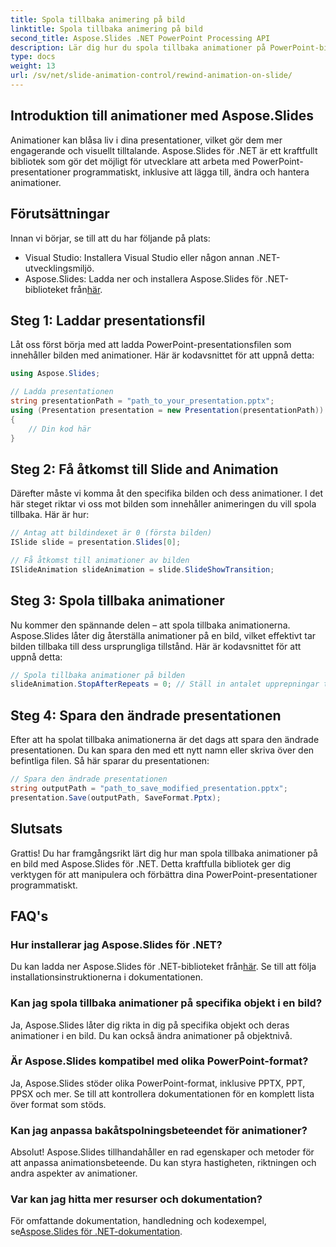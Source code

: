 ```yaml
---
title: Spola tillbaka animering på bild
linktitle: Spola tillbaka animering på bild
second_title: Aspose.Slides .NET PowerPoint Processing API
description: Lär dig hur du spola tillbaka animationer på PowerPoint-bilder med Aspose.Slides för .NET. Följ den här steg-för-steg-guiden med kompletta källkodsexempel för att förbättra dina presentationer dynamiskt.
type: docs
weight: 13
url: /sv/net/slide-animation-control/rewind-animation-on-slide/
---
```


## Introduktion till animationer med Aspose.Slides

Animationer kan blåsa liv i dina presentationer, vilket gör dem mer engagerande och visuellt tilltalande. Aspose.Slides för .NET är ett kraftfullt bibliotek som gör det möjligt för utvecklare att arbeta med PowerPoint-presentationer programmatiskt, inklusive att lägga till, ändra och hantera animationer.

## Förutsättningar

Innan vi börjar, se till att du har följande på plats:

- Visual Studio: Installera Visual Studio eller någon annan .NET-utvecklingsmiljö.
-  Aspose.Slides: Ladda ner och installera Aspose.Slides för .NET-biblioteket från[här](https://releases.aspose.com/slides/net/).

## Steg 1: Laddar presentationsfil

Låt oss först börja med att ladda PowerPoint-presentationsfilen som innehåller bilden med animationer. Här är kodavsnittet för att uppnå detta:

```csharp
using Aspose.Slides;

// Ladda presentationen
string presentationPath = "path_to_your_presentation.pptx";
using (Presentation presentation = new Presentation(presentationPath))
{
    // Din kod här
}
```

## Steg 2: Få åtkomst till Slide and Animation

Därefter måste vi komma åt den specifika bilden och dess animationer. I det här steget riktar vi oss mot bilden som innehåller animeringen du vill spola tillbaka. Här är hur:

```csharp
// Antag att bildindexet är 0 (första bilden)
ISlide slide = presentation.Slides[0];

// Få åtkomst till animationer av bilden
ISlideAnimation slideAnimation = slide.SlideShowTransition;
```

## Steg 3: Spola tillbaka animationer

Nu kommer den spännande delen – att spola tillbaka animationerna. Aspose.Slides låter dig återställa animationer på en bild, vilket effektivt tar bilden tillbaka till dess ursprungliga tillstånd. Här är kodavsnittet för att uppnå detta:

```csharp
// Spola tillbaka animationer på bilden
slideAnimation.StopAfterRepeats = 0; // Ställ in antalet upprepningar till 0
```

## Steg 4: Spara den ändrade presentationen

Efter att ha spolat tillbaka animationerna är det dags att spara den ändrade presentationen. Du kan spara den med ett nytt namn eller skriva över den befintliga filen. Så här sparar du presentationen:

```csharp
// Spara den ändrade presentationen
string outputPath = "path_to_save_modified_presentation.pptx";
presentation.Save(outputPath, SaveFormat.Pptx);
```

## Slutsats

Grattis! Du har framgångsrikt lärt dig hur man spola tillbaka animationer på en bild med Aspose.Slides för .NET. Detta kraftfulla bibliotek ger dig verktygen för att manipulera och förbättra dina PowerPoint-presentationer programmatiskt.

## FAQ's

### Hur installerar jag Aspose.Slides för .NET?

 Du kan ladda ner Aspose.Slides för .NET-biblioteket från[här](https://releases.aspose.com/slides/net/). Se till att följa installationsinstruktionerna i dokumentationen.

### Kan jag spola tillbaka animationer på specifika objekt i en bild?

Ja, Aspose.Slides låter dig rikta in dig på specifika objekt och deras animationer i en bild. Du kan också ändra animationer på objektnivå.

### Är Aspose.Slides kompatibel med olika PowerPoint-format?

Ja, Aspose.Slides stöder olika PowerPoint-format, inklusive PPTX, PPT, PPSX och mer. Se till att kontrollera dokumentationen för en komplett lista över format som stöds.

### Kan jag anpassa bakåtspolningsbeteendet för animationer?

Absolut! Aspose.Slides tillhandahåller en rad egenskaper och metoder för att anpassa animationsbeteende. Du kan styra hastigheten, riktningen och andra aspekter av animationer.

### Var kan jag hitta mer resurser och dokumentation?

För omfattande dokumentation, handledning och kodexempel, se[Aspose.Slides för .NET-dokumentation](https://reference.aspose.com/slides/net/).